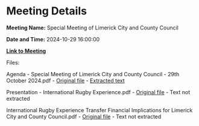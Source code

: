 # Meeting Details

**Meeting Name:** Special Meeting of Limerick City and County Council

**Date and Time:** 2024-10-29 16:00:00

**[Link to Meeting](https://www.limerick.ie/council/whats-on/special-meeting-of-limerick-city-and-county-council-14)**

Files: 

Agenda - Special Meeting of Limerick City and County Council - 29th October 2024.pdf - [Original file](https://www.limerick.ie/sites/default/files/media/documents/2024-10/00-agenda-and-requisition-special-meeting-29.10.2024.pdf) - [Extracted text](./Agenda%20-%20Special%20Meeting%20of%20Limerick%20City%20and%20County%20Council%20-%2029th%20October%202024.md)

Presentation - International Rugby Experience.pdf - [Original file](https://www.limerick.ie/sites/default/files/media/documents/2024-10/presentation-international-rugby-experience-23rd-august-2024.pdf) - Text not extracted

International Rugby Experience Transfer Financial Implications for Limerick City and County Council.pdf - [Original file](https://www.limerick.ie/sites/default/files/media/documents/2024-10/international-rugby-experience-transfer-financial-implications-for-lccc.pdf) - Text not extracted

